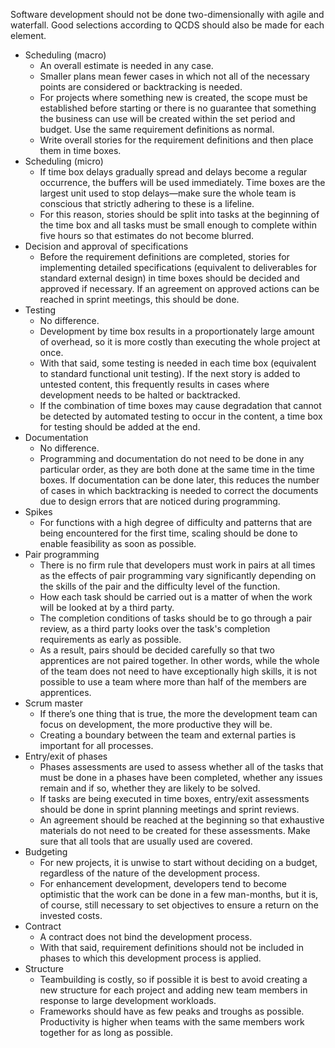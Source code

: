 Software development should not be done two-dimensionally with agile and waterfall. Good selections according to QCDS should also be made for each element.

- Scheduling (macro)
    - An overall estimate is needed in any case.
    - Smaller plans mean fewer cases in which not all of the necessary points are considered or backtracking is needed.
    - For projects where something new is created, the scope must be established before starting or there is no guarantee that something the business can use will be created within the set period and budget. Use the same requirement definitions as normal.
    - Write overall stories for the requirement definitions and then place them in time boxes.
- Scheduling (micro)
    - If time box delays gradually spread and delays become a regular occurrence, the buffers will be used immediately. Time boxes are the largest unit used to stop delays—make sure the whole team is conscious that strictly adhering to these is a lifeline.
    - For this reason, stories should be split into tasks at the beginning of the time box and all tasks must be small enough to complete within five hours so that estimates do not become blurred.
- Decision and approval of specifications
    - Before the requirement definitions are completed, stories for implementing detailed specifications (equivalent to deliverables for standard external design) in time boxes should be decided  and approved if necessary. If an agreement on approved actions can be reached in sprint meetings, this should be done.
- Testing
    - No difference.
    - Development by time box results in a proportionately large amount of overhead, so it is more costly than executing the whole project at once.
    - With that said, some testing is needed in each time box (equivalent to standard functional unit testing). If the next story is added to untested content, this frequently results in cases where development needs to be halted or backtracked.
    - If the combination of time boxes may cause degradation that cannot be detected by automated testing to occur in the content, a time box for testing should be added at the end.
- Documentation
    - No difference.
    - Programming and documentation do not need to be done in any particular order, as they are both done at the same time in the time boxes. If documentation can be done later, this reduces the number of cases in which backtracking is needed to correct the documents due to design errors that are noticed during programming.
- Spikes
    - For functions with a high degree of difficulty and patterns that are being encountered for the first time, scaling should be done to enable feasibility as soon as possible.
- Pair programming
    - There is no firm rule that developers must work in pairs at all times as the effects of pair programming vary significantly depending on the skills of the pair and the difficulty level of the function.
    - How each task should be carried out is a matter of when the work will be looked at by a third party.
    - The completion conditions of tasks should be to go through a pair review, as a third party looks over the task's completion requirements as early as possible.
    - As a result, pairs should be decided carefully so that two apprentices are not paired together. In other words, while the whole of the team does not need to have exceptionally high skills, it is not possible to use a team where more than half of the members are apprentices.
- Scrum master
    - If there’s one thing that is true, the more the development team can focus on development, the more productive they will be.
    - Creating a boundary between the team and external parties is important for all processes.
- Entry/exit of phases
    - Phases assessments are used to assess whether all of the tasks that must be done in a phases have been completed, whether any issues remain and if so, whether they are likely to be solved.
    - If tasks are being executed in time boxes, entry/exit assessments should be done in sprint planning meetings and sprint reviews.
    - An agreement should be reached at the beginning so that exhaustive materials do not need to be created for these assessments. Make sure that all tools that are usually used are covered.
- Budgeting
    - For new projects, it is unwise to start without deciding on a budget, regardless of the nature of the development process.
    - For enhancement development, developers tend to become optimistic that the work can be done in a few man-months, but it is, of course, still necessary to set objectives to ensure a return on the invested costs.
- Contract
    - A contract does not bind the development process.
    - With that said, requirement definitions should not be included in phases to which this development process is applied.
- Structure
    - Teambuilding is costly, so if possible it is best to avoid creating a new structure for each project and adding new team members in response to large development workloads.
    - Frameworks should have as few peaks and troughs as possible. Productivity is higher when teams with the same members work together for as long as possible.
